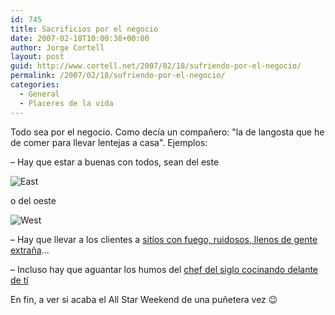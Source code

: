 ```yaml
---
id: 745
title: Sacrificios por el negocio
date: 2007-02-18T10:00:38+00:00
author: Jorge Cortell
layout: post
guid: http://www.cortell.net/2007/02/18/sufriendo-por-el-negocio/
permalink: /2007/02/18/sufriendo-por-el-negocio/
categories:
  - General
  - Placeres de la vida
---
```

Todo sea por el negocio. Como decí­a un compañero: "la de langosta que he de comer para llevar lentejas a casa". Ejemplos:

– Hay que estar a buenas con todos, sean del este

![East](http://farm1.static.flickr.com/147/393758022_4d9ca096fd.jpg?v=0 "East")

o del oeste

![West](http://farm1.static.flickr.com/133/393758304_7beb346139.jpg?v=1171783269 "West")

– Hay que llevar a los clientes a <a target="_blank" title="KA" href="http://www.mgmgrand.com/entertainment/ka-cirque-du-soleil-show.aspx">sitios con fuego, ruidosos, llenos de gente extraña</a>...

– Incluso hay que aguantar los humos del <a target="_blank" title="Robuchon" href="http://www.mgmgrand.com/dining/atelier-joel-robuchon-french-restaurant.aspx">chef del siglo cocinando delante de tí­</a>

En fin, a ver si acaba el All Star Weekend de una puñetera vez 😉